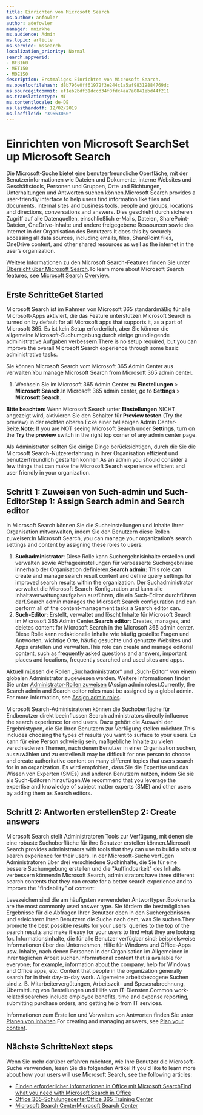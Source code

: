 ```yaml
---
title: Einrichten von Microsoft Search
ms.author: anfowler
author: adefowler
manager: mnirkhe
ms.audience: Admin
ms.topic: article
ms.service: mssearch
localization_priority: Normal
search.appverid:
- BFB160
- MET150
- MOE150
description: Erstmaliges Einrichten von Microsoft Search.
ms.openlocfilehash: d8b796e0ff61972f3e244c1a5af98319884769dc
ms.sourcegitcommit: ef1eb2bdf31dccd34f0fdc4aa7a0841ebd44f211
ms.translationtype: MT
ms.contentlocale: de-DE
ms.lasthandoff: 12/02/2019
ms.locfileid: "39663060"
---
```

# <a name="set-up-microsoft-search"></a><span data-ttu-id="318c1-103">Einrichten von Microsoft Search</span><span class="sxs-lookup"><span data-stu-id="318c1-103">Set up Microsoft Search</span></span>

<span data-ttu-id="318c1-104">Die Microsoft-Suche bietet eine benutzerfreundliche Oberfläche, mit der Benutzerinformationen wie Dateien und Dokumente, interne Websites und Geschäftstools, Personen und Gruppen, Orte und Richtungen, Unterhaltungen und Antworten suchen können.</span><span class="sxs-lookup"><span data-stu-id="318c1-104">Microsoft Search provides a user-friendly interface to help users find information like files and documents, internal sites and business tools, people and groups, locations and directions, conversations and answers.</span></span> <span data-ttu-id="318c1-105">Dies geschieht durch sicheren Zugriff auf alle Datenquellen, einschließlich e-Mails, Dateien, SharePoint-Dateien, OneDrive-Inhalte und andere freigegebene Ressourcen sowie das Internet in der Organisation des Benutzers.</span><span class="sxs-lookup"><span data-stu-id="318c1-105">It does this by securely accessing all data sources, including emails, files, SharePoint files, OneDrive content, and other shared resources as well as the internet in the user’s organization.</span></span>

<span data-ttu-id="318c1-106">Weitere Informationen zu den Microsoft Search-Features finden Sie unter [Übersicht über Microsoft Search](overview-microsoft-search.md).</span><span class="sxs-lookup"><span data-stu-id="318c1-106">To learn more about Microsoft Search features, see [Microsoft Search Overview](overview-microsoft-search.md).</span></span>

## <a name="get-started"></a><span data-ttu-id="318c1-107">Erste Schritte</span><span class="sxs-lookup"><span data-stu-id="318c1-107">Get Started</span></span>

<span data-ttu-id="318c1-108">Microsoft Search ist im Rahmen von Microsoft 365 standardmäßig für alle Microsoft-Apps aktiviert, die das Feature unterstützen.</span><span class="sxs-lookup"><span data-stu-id="318c1-108">Microsoft Search is turned on by default for all Microsoft apps that supports it, as a part of Microsoft 365.</span></span> <span data-ttu-id="318c1-109">Es ist kein Setup erforderlich, aber Sie können die allgemeine Microsoft-Suchumgebung durch einige grundlegende administrative Aufgaben verbessern.</span><span class="sxs-lookup"><span data-stu-id="318c1-109">There is no setup required, but you can improve the overall Microsoft Search experience through some basic administrative tasks.</span></span>

<span data-ttu-id="318c1-110">Sie können Microsoft Search vom Microsoft 365 Admin Center aus verwalten.</span><span class="sxs-lookup"><span data-stu-id="318c1-110">You manage Microsoft Search from Microsoft 365 admin center.</span></span>

1. <span data-ttu-id="318c1-111">Wechseln Sie im Microsoft 365 Admin Center zu **Einstellungen** > **Microsoft Search**.</span><span class="sxs-lookup"><span data-stu-id="318c1-111">In Microsoft 365 admin center, go to **Settings** > **Microsoft Search**.</span></span>

<span data-ttu-id="318c1-112">**Bitte beachten:** Wenn Microsoft Search unter **Einstellungen** NICHT angezeigt wird, aktivieren Sie den Schalter für **Preview testen** (Try the preview) in der rechten oberen Ecke einer beliebigen Admin Center-Seite.</span><span class="sxs-lookup"><span data-stu-id="318c1-112">**Note:** If you are NOT seeing Microsoft Search under **Settings**, turn on the **Try the preview** switch in the right top corner of any admin center page.</span></span>

<span data-ttu-id="318c1-113">Als Administrator sollten Sie einige Dinge berücksichtigen, durch die Sie die Microsoft Search-Nutzererfahrung in Ihrer Organisation effizient und benutzerfreundlich gestalten können.</span><span class="sxs-lookup"><span data-stu-id="318c1-113">As an admin you should consider a few things that can make the Microsoft Search experience efficient and user friendly in your organization.</span></span>

## <a name="step-1-assign-search-admin-and-search-editor"></a><span data-ttu-id="318c1-114">Schritt 1: Zuweisen von Such-admin und Such-Editor</span><span class="sxs-lookup"><span data-stu-id="318c1-114">Step 1: Assign Search admin and Search editor</span></span>

<span data-ttu-id="318c1-115">In Microsoft Search können Sie die Sucheinstellungen und Inhalte Ihrer Organisation mitverwalten, indem Sie den Benutzern diese Rollen zuweisen:</span><span class="sxs-lookup"><span data-stu-id="318c1-115">In Microsoft Search, you can manage your organization’s search settings and content by assigning these roles to users:</span></span>

1. <span data-ttu-id="318c1-116">**Suchadministrator**: Diese Rolle kann Suchergebnisinhalte erstellen und verwalten sowie Abfrageeinstellungen für verbesserte Suchergebnisse innerhalb der Organisation definieren.</span><span class="sxs-lookup"><span data-stu-id="318c1-116">**Search admin:** This role can create and manage search result content and define query settings for improved search results within the organization.</span></span> <span data-ttu-id="318c1-117">Der Suchadministrator verwaltet die Microsoft Search-Konfiguration und kann alle Inhaltsverwaltungsaufgaben ausführen, die ein Such-Editor durchführen darf.</span><span class="sxs-lookup"><span data-stu-id="318c1-117">Search admin manages the Microsoft Search configuration and can perform all of the content-management tasks a Search editor can.</span></span>
2. <span data-ttu-id="318c1-118">**Such-Editor:** Erstellt, verwaltet und löscht Inhalte für Microsoft Search im Microsoft 365 Admin Center.</span><span class="sxs-lookup"><span data-stu-id="318c1-118">**Search editor:** Creates, manages, and deletes content for Microsoft Search in the Microsoft 365 admin center.</span></span> <span data-ttu-id="318c1-119">Diese Rolle kann redaktionelle Inhalte wie häufig gestellte Fragen und Antworten, wichtige Orte, häufig gesuchte und genutzte Websites und Apps erstellen und verwalten.</span><span class="sxs-lookup"><span data-stu-id="318c1-119">This role can create and manage editorial content, such as frequently asked questions and answers, important places and locations, frequently searched and used sites and apps.</span></span>

<span data-ttu-id="318c1-120">Aktuell müssen die Rollen „Suchadministrator“ und „Such-Editor“ von einem globalen Administrator zugewiesen werden. Weitere Informationen finden Sie unter [Administrator-Rollen zuweisen](https://docs.microsoft.com/office365/admin/add-users/assign-admin-roles?view=o365-worldwide) (Assign admin roles).</span><span class="sxs-lookup"><span data-stu-id="318c1-120">Currently, the Search admin and Search editor roles must be assigned by a global admin. For more information, see [Assign admin roles](https://docs.microsoft.com/office365/admin/add-users/assign-admin-roles?view=o365-worldwide).</span></span>

<span data-ttu-id="318c1-121">Microsoft Search-Administratoren können die Suchoberfläche für Endbenutzer direkt beeinflussen.</span><span class="sxs-lookup"><span data-stu-id="318c1-121">Search administrators directly influence the search experience for end users.</span></span> <span data-ttu-id="318c1-122">Dazu gehört die Auswahl der Ergebnistypen, die Sie Ihren Benutzern zur Verfügung stellen möchten.</span><span class="sxs-lookup"><span data-stu-id="318c1-122">This includes choosing the types of results you want to surface to your users.</span></span> <span data-ttu-id="318c1-123">Es kann für eine Person schwierig sein, maßgebliche Inhalte zu vielen verschiedenen Themen, nach denen Benutzer in einer Organisation suchen, auszuwählen und zu erstellen.</span><span class="sxs-lookup"><span data-stu-id="318c1-123">It may be difficult for one person to choose and create authoritative content on many different topics that users search for in an organization.</span></span> <span data-ttu-id="318c1-124">Es wird empfohlen, dass Sie die Expertise und das Wissen von Experten (SMEs) und anderen Benutzern nutzen, indem Sie sie als Such-Editoren hinzufügen.</span><span class="sxs-lookup"><span data-stu-id="318c1-124">We recommend that you leverage the expertise and knowledge of subject matter experts (SME) and other users by adding them as Search editors.</span></span>

## <a name="step-2-create-answers"></a><span data-ttu-id="318c1-125">Schritt 2: Antworten erstellen</span><span class="sxs-lookup"><span data-stu-id="318c1-125">Step 2: Create answers</span></span>

<span data-ttu-id="318c1-126">Microsoft Search stellt Administratoren Tools zur Verfügung, mit denen sie eine robuste Suchoberfläche für ihre Benutzer erstellen können.</span><span class="sxs-lookup"><span data-stu-id="318c1-126">Microsoft Search provides administrators with tools that they can use to build a robust search experience for their users.</span></span> <span data-ttu-id="318c1-127">In der Microsoft-Suche verfügen Administratoren über drei verschiedene Suchinhalte, die Sie für eine bessere Suchumgebung erstellen und die "Auffindbarkeit" des Inhalts verbessern können:</span><span class="sxs-lookup"><span data-stu-id="318c1-127">In Microsoft Search, administrators have three different search contents that they can create for a better search experience and to improve the "findability" of content:</span></span>

<span data-ttu-id="318c1-128">Lesezeichen sind die am häufigsten verwendeten Antworttypen.</span><span class="sxs-lookup"><span data-stu-id="318c1-128">Bookmarks are the most commonly used answer type.</span></span> <span data-ttu-id="318c1-129">Sie fördern die bestmöglichen Ergebnisse für die Abfragen Ihrer Benutzer oben in den Suchergebnissen und erleichtern Ihren Benutzern die Suche nach dem, was Sie suchen.</span><span class="sxs-lookup"><span data-stu-id="318c1-129">They promote the best possible results for your users’ queries to the top of the search results and make it easy for your users to find what they are looking for.</span></span>
<span data-ttu-id="318c1-130">Informationsinhalte, die für alle Benutzer verfügbar sind; beispielsweise Informationen über das Unternehmen, Hilfe für Windows und Office-Apps usw. Inhalte, nach denen Personen in der Organisation im Allgemeinen in ihrer täglichen Arbeit suchen.</span><span class="sxs-lookup"><span data-stu-id="318c1-130">Informational content that is available for everyone; for example, information about the company, help for Windows and Office apps, etc. Content that people in the organization generally search for in their day-to-day work.</span></span> <span data-ttu-id="318c1-131">Allgemeine arbeitsbezogene Suchen sind z. B. Mitarbeitervergütungen, Arbeitszeit- und Spesenabrechnung, Übermittlung von Bestellungen und Hilfe von IT-Diensten.</span><span class="sxs-lookup"><span data-stu-id="318c1-131">Common work-related searches include employee benefits, time and expense reporting, submitting purchase orders, and getting help from IT services.</span></span>

<span data-ttu-id="318c1-132">Informationen zum Erstellen und Verwalten von Antworten finden Sie unter [Planen von Inhalten](plan-your-content.md).</span><span class="sxs-lookup"><span data-stu-id="318c1-132">For creating and managing answers, see [Plan your content](plan-your-content.md).</span></span>

## <a name="next-steps"></a><span data-ttu-id="318c1-133">Nächste Schritte</span><span class="sxs-lookup"><span data-stu-id="318c1-133">Next steps</span></span>

<span data-ttu-id="318c1-134">Wenn Sie mehr darüber erfahren möchten, wie Ihre Benutzer die Microsoft-Suche verwenden, lesen Sie die folgenden Artikel:</span><span class="sxs-lookup"><span data-stu-id="318c1-134">If you'd like to learn more about how your users will use Microsoft Search, see the following articles:</span></span>

- [<span data-ttu-id="318c1-135">Finden erforderlicher Informationen in Office mit Microsoft Search</span><span class="sxs-lookup"><span data-stu-id="318c1-135">Find what you need with Microsoft Search in Office</span></span>](https://support.office.com/article/find-what-you-need-with-microsoft-search-in-office-2457d4d8-48a8-4ad4-ab89-5a0657aa8446)
- [<span data-ttu-id="318c1-136">Office 365-Schulungscenter</span><span class="sxs-lookup"><span data-stu-id="318c1-136">Office 365 Training Center</span></span>](https://support.office.com/office-training-center)
- [<span data-ttu-id="318c1-137">Microsoft Search Center</span><span class="sxs-lookup"><span data-stu-id="318c1-137">Microsoft Search Center</span></span>](https://support.office.com/article/-working-title-microsoft-search-center-b8bf5a2c-7515-40a9-9a6a-b8ed382c86bc)
